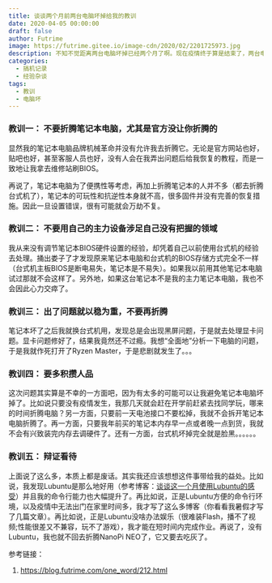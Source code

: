 ```yaml
---
title: 谈谈两个月前两台电脑坏掉给我的教训
date: 2020-04-05 00:00:00
draft: false
author: Futrime
image: https://futrime.gitee.io/image-cdn/2020/02/2201725973.jpg
description: 不知不觉距离两台电脑坏掉已经两个月了啊。现在疫情终于算是结束了，两台电脑该修得去修了，该换的零件也去换了。两个月前带给我压抑的心情也算是结终于结束了。今天我就谈谈这件事给我的教训吧。
categories:
  - 搞机记录
  - 经验杂谈
tags:
  - 教训
  - 电脑坏
---
```


### 教训一： 不要折腾笔记本电脑，尤其是官方没让你折腾的
显然我的笔记本电脑品牌机械革命并没有允许我去折腾它。无论是官方网站也好，贴吧也好，甚至客服人员也好，没有人会在我弄出问题后给我恢复的教程，而是一致地让我拿去维修站刷BIOS。

再说了，笔记本电脑为了便携性等考虑，再加上折腾笔记本的人并不多（都去折腾台式机了），笔记本的可玩性和抗逆性本身就不高，很多固件并没有完善的恢复措施。因此一旦设置错误，很有可能就会万劫不复。

### 教训二： 不要用自己的主力设备涉足自己没有把握的领域
我从来没有调节笔记本BIOS硬件设置的经验，却凭着自己以前使用台式机的经验去处理。捅出娄子了才发现原来笔记本电脑和台式机的BIOS存储方式完全不一样（台式机主板BIOS是断电易失，笔记本是不易失）。如果我以前用其他笔记本电脑试过那就不会这样了。另外地，如果这台笔记本不是我的主力笔记本电脑，我也不会因此心力交瘁了。

### 教训三： 出了问题就以稳为重，不要再折腾
笔记本坏了之后我就换台式机用，发现总是会出现黑屏问题，于是就去处理显卡问题。显卡问题修好了，结果我竟然还不过瘾。我想“全面地”分析一下电脑的问题，于是我就作死打开了Ryzen Master，于是悲剧就发生了。。。

### 教训四： 要多积攒人品
这次问题其实算是不幸的一方面吧，因为有太多的可能可以让我避免笔记本电脑坏掉了。比如说只要没有疫情发生，我那几天就会赶在开学前赶紧去找同学玩，哪来的时间折腾电脑？另一方面，只要前一天电池接口不要松掉，我就不会拆开笔记本电脑折腾了。再一方面，只要我年前买的笔记本内存早一点或者晚一点到货，我就不会有兴致装完内存去调硬件了。还有一方面，台式机坏掉完全就是脸黑。。。。。。

### 教训五： 辩证看待
上面说了这么多，本质上都是废话。其实我还应该想想这件事带给我的益处。比如说，我发现Lubuntu是那么地好用（参考博客：[谈谈这一个月使用Lubuntu的感受][2]）并且我的命令行能力也大幅提升了。再比如说，正是Lubuntu方便的命令行环境，以及疫情中无法出门在家里时间多，我才写了这么多博客（你看看我暑假才写了几篇文章）。再比如说，正是Lubuntu没啥办法娱乐（很难装Flash，播不了视频;性能很差又不兼容，玩不了游戏），我才能在短时间内完成作业。再说了，没有Lubuntu，我也就不回去折腾NanoPi NEO了，它又要去吃灰了。

参考链接：
1. https://blog.futrime.com/one_word/212.html

  [2]: https://blog.futrime.com/one_word/212.html
